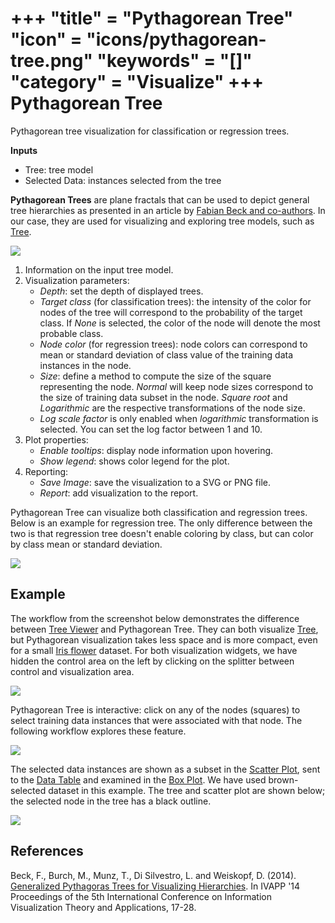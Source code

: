 +++
"title" = "Pythagorean Tree"
"icon" = "icons/pythagorean-tree.png"
"keywords" = "[]"
"category" = "Visualize"
+++
Pythagorean Tree
================

Pythagorean tree visualization for classification or regression trees.

**Inputs**

- Tree: tree model
- Selected Data: instances selected from the tree

**Pythagorean Trees** are plane fractals that can be used to depict general tree hierarchies as presented in an article by [Fabian Beck and co-authors](http://publications.fbeck.com/ivapp14-pythagoras.pdf). In our case, they are used for visualizing and exploring tree models, such as [Tree](../model/tree.md).

![](/images/Pythagorean-Tree1-stamped.png)

1. Information on the input tree model.
2. Visualization parameters:
    - *Depth*: set the depth of displayed trees.
    - *Target class* (for classification trees): the intensity of the color for nodes of the tree will correspond to the probability of the target class. If *None* is selected, the color of the node will denote the most probable class.
    - *Node color* (for regression trees): node colors can correspond to mean or standard deviation of class value of the training data instances in the node.
    - *Size*: define a method to compute the size of the square representing the node. *Normal* will keep node sizes correspond to the size of training data subset in the node. *Square root* and *Logarithmic* are the respective transformations of the node size.
    - *Log scale factor* is only enabled when *logarithmic* transformation is selected. You can set the log factor between 1 and 10.
3. Plot properties:
    - *Enable tooltips*: display node information upon hovering.
    - *Show legend*: shows color legend for the plot.
4. Reporting:
    - *Save Image*: save the visualization to a SVG or PNG file.
    - *Report*: add visualization to the report.

Pythagorean Tree can visualize both classification and regression trees. Below is an example for regression tree. The only difference between the two is that regression tree doesn't enable coloring by class, but can color by class mean or standard deviation.

![](/images/Pythagorean-Tree1-continuous.png)

Example
-------

The workflow from the screenshot below demonstrates the difference between [Tree Viewer](../visualize/treeviewer.md) and Pythagorean Tree. They can both visualize [Tree](../model/tree.md), but Pythagorean visualization takes less space and is more compact, even for a small [Iris flower](https://en.wikipedia.org/wiki/Iris_flower_data_set) dataset. For both visualization widgets, we have hidden the control area on the left by clicking on the splitter between control and visualization area.

![](/images/Pythagorean-Tree-comparison.png)

Pythagorean Tree is interactive: click on any of the nodes (squares) to select training data instances that were associated with that node. The following workflow explores these feature.

![](/images/Pythagorean-Tree-scatterplot-workflow.png)

The selected data instances are shown as a subset in the [Scatter Plot](../visualize/scatterplot.md), sent to the [Data Table](../data/datatable.md) and examined in the [Box Plot](../visualize/boxplot.md). We have used brown-selected dataset in this example. The tree and scatter plot are shown below; the selected node in the tree has a black outline.

![](/images/Pythagorean-Tree-scatterplot.png)

References
----------

Beck, F., Burch, M., Munz, T., Di Silvestro, L. and Weiskopf, D. (2014). [Generalized Pythagoras Trees for Visualizing Hierarchies](http://publications.fbeck.com/ivapp14-pythagoras.pdf). In IVAPP '14 Proceedings of the 5th International Conference on Information Visualization Theory and Applications, 17-28.
